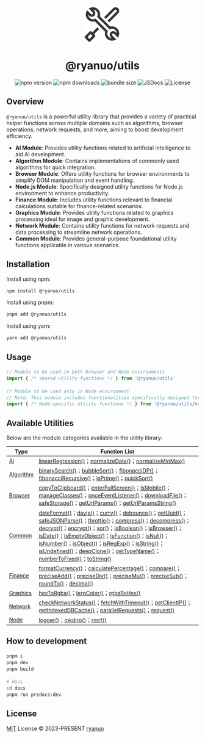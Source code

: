 <p align="center">
<img src="https://raw.githubusercontent.com/ryanuo/utils/main/docs/public/utils.svg" style="width:100px;" />
</p>

<h1 align="center">@ryanuo/utils</h1>

<div align="center">
  <a href="https://npmjs.com/package/@ryanuo/utils" style="text-decoration: none;">
    <img src="https://img.shields.io/npm/v/@ryanuo/utils?style=flat&colorA=080f12&colorB=1fa669" alt="npm version">
  </a>
  <a href="https://npmjs.com/package/@ryanuo/utils" style="text-decoration: none;">
    <img src="https://img.shields.io/npm/dm/@ryanuo/utils?style=flat&colorA=080f12&colorB=1fa669" alt="npm downloads">
  </a>
  <a href="https://bundlephobia.com/result?p=@ryanuo/utils" style="text-decoration: none;">
    <img src="https://img.shields.io/bundlephobia/minzip/@ryanuo/utils?style=flat&colorA=080f12&colorB=1fa669&label=minzip" alt="bundle size">
  </a>
  <a href="https://www.jsdocs.io/package/@ryanuo/utils" style="text-decoration: none;">
    <img src="https://img.shields.io/badge/jsdocs-reference-080f12?style=flat&colorA=080f12&colorB=1fa669" alt="JSDocs">
  </a>
  <a href="https://github.com/ryanuo/utils/blob/main/LICENSE" style="text-decoration: none;">
    <img src="https://img.shields.io/github/license/ryanuo/utils.svg?style=flat&colorA=080f12&colorB=1fa669" alt="License">
  </a>
</div>

## Overview

`@ryanuo/utils` is a powerful utility library that provides a variety of practical helper functions across multiple domains such as algorithms, browser operations, network requests, and more, aiming to boost development efficiency.
- **AI Module**: Provides utility functions related to artificial intelligence to aid AI development.
- **Algorithm Module**: Contains implementations of commonly used algorithms for quick integration.
- **Browser Module**: Offers utility functions for browser environments to simplify DOM manipulation and event handling.
- **Node.js Module**: Specifically designed utility functions for Node.js environment to enhance productivity.
- **Finance Module**: Includes utility functions relevant to financial calculations suitable for finance-related scenarios.
- **Graphics Module**: Provides utility functions related to graphics processing ideal for image and graphic development.
- **Network Module**: Contains utility functions for network requests and data processing to streamline network operations.
- **Common Module**: Provides general-purpose foundational utility functions applicable in various scenarios.

## Installation

Install using npm:

```bash
npm install @ryanuo/utils
```

Install using pnpm:

```bash
pnpm add @ryanuo/utils
```

Install using yarn:

```bash
yarn add @ryanuo/utils
```

## Usage

```ts
// Module to be used in both browser and Node environments
import { /* shared utility functions */ } from '@ryanuo/utils'

// Module to be used only in Node environment
// Note: This module includes functionalities specifically designed for Node, such as file operations, network requests, etc.
import { /* Node-specific utility functions */ } from '@ryanuo/utils/node'
```

## Available Utilities

Below are the module categories available in the utility library:
<!-- auto utils start -->
| Type | Function List |
|------|----------------|
| [Ai](https://utils.ryanuo.cc/api/ai/) | [linearRegression()](https://utils.ryanuo.cc/api/ai/functions/linearRegression.html)；[normalizeData()](https://utils.ryanuo.cc/api/ai/functions/normalizeData.html)；[normalizeMinMax()](https://utils.ryanuo.cc/api/ai/functions/normalizeMinMax.html) |
| [Algorithm](https://utils.ryanuo.cc/api/algorithm/) | [binarySearch()](https://utils.ryanuo.cc/api/algorithm/functions/binarySearch.html)；[bubbleSort()](https://utils.ryanuo.cc/api/algorithm/functions/bubbleSort.html)；[fibonacciDP()](https://utils.ryanuo.cc/api/algorithm/functions/fibonacciDP.html)；[fibonacciRecursive()](https://utils.ryanuo.cc/api/algorithm/functions/fibonacciRecursive.html)；[isPrime()](https://utils.ryanuo.cc/api/algorithm/functions/isPrime.html)；[quickSort()](https://utils.ryanuo.cc/api/algorithm/functions/quickSort.html) |
| [Browser](https://utils.ryanuo.cc/api/browser/) | [copyToClipboard()](https://utils.ryanuo.cc/api/browser/functions/copyToClipboard.html)；[enterFullScreen()](https://utils.ryanuo.cc/api/browser/functions/enterFullScreen.html)；[isMobile()](https://utils.ryanuo.cc/api/browser/functions/isMobile.html)；[manageClasses()](https://utils.ryanuo.cc/api/browser/functions/manageClasses.html)；[onceEventListener()](https://utils.ryanuo.cc/api/browser/functions/onceEventListener.html)；[downloadFile()](https://utils.ryanuo.cc/api/browser/functions/downloadFile.html)；[safeStorage()](https://utils.ryanuo.cc/api/browser/variables/safeStorage.html)；[getUrlParams()](https://utils.ryanuo.cc/api/browser/functions/getUrlParams.html)；[getUrlParamsString()](https://utils.ryanuo.cc/api/browser/functions/getUrlParamsString.html) |
| [Common](https://utils.ryanuo.cc/api/common/) | [dateFormat()](https://utils.ryanuo.cc/api/common/functions/dateFormat.html)；[dayjs()](https://utils.ryanuo.cc/api/common/variables/dayjs.html)；[curry()](https://utils.ryanuo.cc/api/common/functions/curry.html)；[debounce()](https://utils.ryanuo.cc/api/common/functions/debounce.html)；[getUuid()](https://utils.ryanuo.cc/api/common/functions/getUuid.html)；[safeJSONParse()](https://utils.ryanuo.cc/api/common/functions/safeJSONParse.html)；[throttle()](https://utils.ryanuo.cc/api/common/functions/throttle.html)；[compress()](https://utils.ryanuo.cc/api/common/functions/compress.html)；[decompress()](https://utils.ryanuo.cc/api/common/functions/decompress.html)；[decrypt()](https://utils.ryanuo.cc/api/common/functions/decrypt.html)；[encrypt()](https://utils.ryanuo.cc/api/common/functions/encrypt.html)；[xor()](https://utils.ryanuo.cc/api/common/functions/xor.html)；[isBoolean()](https://utils.ryanuo.cc/api/common/functions/isBoolean.html)；[isBrowser()](https://utils.ryanuo.cc/api/common/functions/isBrowser.html)；[isDate()](https://utils.ryanuo.cc/api/common/functions/isDate.html)；[isEmptyObject()](https://utils.ryanuo.cc/api/common/functions/isEmptyObject.html)；[isFunction()](https://utils.ryanuo.cc/api/common/functions/isFunction.html)；[isNull()](https://utils.ryanuo.cc/api/common/functions/isNull.html)；[isNumber()](https://utils.ryanuo.cc/api/common/functions/isNumber.html)；[isObject()](https://utils.ryanuo.cc/api/common/functions/isObject.html)；[isRegExp()](https://utils.ryanuo.cc/api/common/functions/isRegExp.html)；[isString()](https://utils.ryanuo.cc/api/common/functions/isString.html)；[isUndefined()](https://utils.ryanuo.cc/api/common/functions/isUndefined.html)；[deepClone()](https://utils.ryanuo.cc/api/common/functions/deepClone.html)；[getTypeName()](https://utils.ryanuo.cc/api/common/functions/getTypeName.html)；[numberToFixed()](https://utils.ryanuo.cc/api/common/functions/numberToFixed.html)；[toString()](https://utils.ryanuo.cc/api/common/functions/toString.html) |
| [Finance](https://utils.ryanuo.cc/api/finance/) | [formatCurrency()](https://utils.ryanuo.cc/api/finance/functions/formatCurrency.html)；[calculatePercentage()](https://utils.ryanuo.cc/api/finance/functions/calculatePercentage.html)；[compare()](https://utils.ryanuo.cc/api/finance/functions/compare.html)；[preciseAdd()](https://utils.ryanuo.cc/api/finance/functions/preciseAdd.html)；[preciseDiv()](https://utils.ryanuo.cc/api/finance/functions/preciseDiv.html)；[preciseMul()](https://utils.ryanuo.cc/api/finance/functions/preciseMul.html)；[preciseSub()](https://utils.ryanuo.cc/api/finance/functions/preciseSub.html)；[roundTo()](https://utils.ryanuo.cc/api/finance/functions/roundTo.html)；[decimal()](https://utils.ryanuo.cc/api/finance/variables/decimal.html) |
| [Graphics](https://utils.ryanuo.cc/api/graphics/) | [hexToRgba()](https://utils.ryanuo.cc/api/graphics/functions/hexToRgba.html)；[lerpColor()](https://utils.ryanuo.cc/api/graphics/functions/lerpColor.html)；[rgbaToHex()](https://utils.ryanuo.cc/api/graphics/functions/rgbaToHex.html) |
| [Network](https://utils.ryanuo.cc/api/network/) | [checkNetworkStatus()](https://utils.ryanuo.cc/api/network/functions/checkNetworkStatus.html)；[fetchWithTimeout()](https://utils.ryanuo.cc/api/network/functions/fetchWithTimeout.html)；[getClientIP()](https://utils.ryanuo.cc/api/network/functions/getClientIP.html)；[getIndexedDBCache()](https://utils.ryanuo.cc/api/network/functions/getIndexedDBCache.html)；[parallelRequests()](https://utils.ryanuo.cc/api/network/functions/parallelRequests.html)；[request()](https://utils.ryanuo.cc/api/network/functions/request.html) |
| [Node](https://utils.ryanuo.cc/api/node/) | [logger()](https://utils.ryanuo.cc/api/node/variables/logger.html)；[mkdirp()](https://utils.ryanuo.cc/api/node/functions/mkdirp.html)；[rmrf()](https://utils.ryanuo.cc/api/node/functions/rmrf.html) |
<!-- auto utils end -->

## How to development

```bash
pnpm i
pnpm dev
pnpm build

# docs
cd docs
pnpm run predocs:dev
```

## License

[MIT](https://github.com/ryanuo/utils/blob/main/LICENSE) License © 2023-PRESENT [ryanuo](https://github.com/ryanuo)
